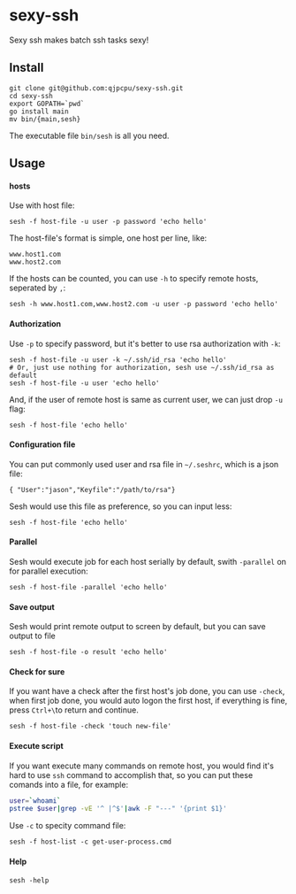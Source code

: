 sexy-ssh
========

Sexy ssh makes batch ssh tasks sexy!

## Install

	git clone git@github.com:qjpcpu/sexy-ssh.git
	cd sexy-ssh
	export GOPATH=`pwd`
	go install main
	mv bin/{main,sesh}
	
The executable file `bin/sesh` is all you need.

## Usage

#### hosts

Use with host file:

	sesh -f host-file -u user -p password 'echo hello'
	
The host-file's format is simple, one host per line, like:

	www.host1.com
	www.host2.com

If the hosts can be counted, you can use `-h` to specify remote hosts, seperated by `,`:

	sesh -h www.host1.com,www.host2.com -u user -p password 'echo hello'

#### Authorization
Use `-p` to specify password, but it's better to use rsa authorization with `-k`:

	sesh -f host-file -u user -k ~/.ssh/id_rsa 'echo hello'
	# Or, just use nothing for authorization, sesh use ~/.ssh/id_rsa as default
	sesh -f host-file -u user 'echo hello'

And, if the user of remote host is same as current user, we can just drop `-u` flag:

	sesh -f host-file 'echo hello'

#### Configuration file

You can put commonly used user and rsa file in `~/.seshrc`, which is a json file:

	{ "User":"jason","Keyfile":"/path/to/rsa"}
	
Sesh would use this file as preference, so you can input less:

	sesh -f host-file 'echo hello'
	
#### Parallel

Sesh would execute job for each host serially by default, swith `-parallel` on for parallel execution:

	sesh -f host-file -parallel 'echo hello'
	
#### Save output

Sesh would print remote output to screen by default, but you can save output to file
	
	sesh -f host-file -o result 'echo hello'
	
#### Check for sure

If you want have a check after the first host's job done, you can use `-check`, when  first job done, you would auto logon the first host, if everything is fine, press `Ctrl+\`to return and continue.

	sesh -f host-file -check 'touch new-file'
	
#### Execute script

If you want execute many commands on remote host, you would find it's hard to use `ssh` command to accomplish that, so you can put these comands into a file, for example:

```bash get-user-process.cmd
user=`whoami`
pstree $user|grep -vE '^ |^$'|awk -F "---" '{print $1}'
```

Use `-c` to specity command file:

	sesh -f host-list -c get-user-process.cmd
	
#### Help

	sesh -help